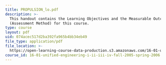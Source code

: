 ```yaml
---
title: PROPULSION_lo.pdf
description: >-
  This handout contains the Learning Objectives and the Measurable Outcomes
  (Assessment Method) for this course.
type: course
layout: pdf
uid: 074acec517d2ba392fa965b4bb34eb49
file_type: application/pdf
file_location: >-
  https://open-learning-course-data-production.s3.amazonaws.com/16-01-unified-engineering-i-ii-iii-iv-fall-2005-spring-2006/074acec517d2ba392fa965b4bb34eb49_PROPULSION_lo.pdf
course_id: 16-01-unified-engineering-i-ii-iii-iv-fall-2005-spring-2006
---
```

